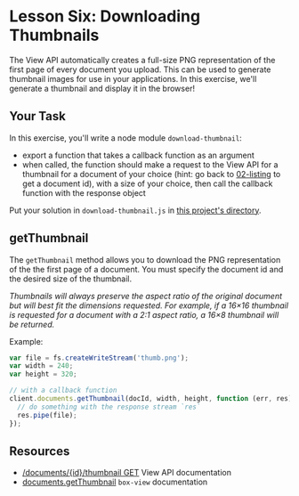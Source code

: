 # Lesson Six: Downloading Thumbnails

The View API automatically creates a full-size PNG representation of the first page of every document you upload. This can be used to generate thumbnail images for use in your applications. In this exercise, we'll generate a thumbnail and display it in the browser!

## Your Task

In this exercise, you'll write a node module `download-thumbnail`:
- export a function that takes a callback function as an argument
- when called, the function should make a request to the View API for a thumbnail for a document of your choice (hint: go back to [02-listing](/02-listing) to get a document id), with a size of your choice, then call the callback function with the response object

Put your solution in `download-thumbnail.js` in [this project's directory](/open/06-thumbnails).

## getThumbnail

The `getThumbnail` method allows you to download the PNG representation of the the first page of a document. You must specify the document id and the desired size of the thumbnail.

*Thumbnails will always preserve the aspect ratio of the original document but will best fit the dimensions requested. For example, if a 16×16 thumbnail is requested for a document with a 2:1 aspect ratio, a 16×8 thumbnail will be returned.*

Example:
```js
var file = fs.createWriteStream('thumb.png');
var width = 240;
var height = 320;

// with a callback function
client.documents.getThumbnail(docId, width, height, function (err, res) {
  // do something with the response stream `res`
  res.pipe(file);
});
```

## Resources

* [/documents/{id}/thumbnail GET](https://developers.box.com/view/#get-documents-id-thumbnail) View API documentation
* [documents.getThumbnail](https://github.com/lakenen/node-box-view/blob/master/README.md#getthumbnail) `box-view` documentation
